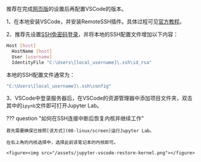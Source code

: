 推荐在完成[网页版](03-jupyter/web)的设置后再配置VSCode的版本。

1、在本地安装VSCode，并安装RemoteSSH插件。具体过程可见[官方教程](https://code.visualstudio.com/docs/remote/ssh)。

2、推荐先设置[SSH免密码登录](08-linux/pubkey)，并将本地的SSH配置文件增加以下内容：

```bash
Host [host]
  HostName [host]
  User [username]
  IdentityFile "C:\Users\[local_username]\.ssh\id_rsa"
```

本地的SSH配置文件通常为：

```bash
"C:\Users\[local_username]\.ssh\config"
```

3、VSCode中登录服务器后，在VSCode的资源管理器中添加项目文件夹，双击其中的`ipynb`文件即可打开Jupyter Lab。

??? question "如何在SSH连接中断后恢复内核并继续工作"
	
	首先需要确保已按照[该方式](08-linux/screen)运行Jupyter Lab。
	
	在右上角的内核选择中，选择此前该笔记本的内核即可。
	
	<figure><img src="/assets/jupyter-vscode-restore-kernel.png"></figure>

